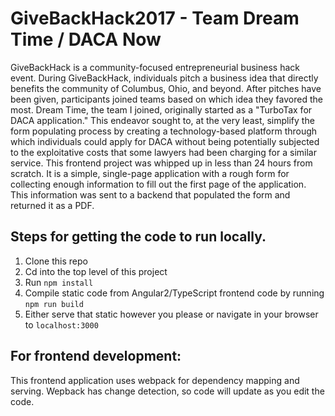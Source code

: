 # GiveBackHack2017 - Team Dream Time / DACA Now
GiveBackHack is a community-focused entrepreneurial business hack event.  During GiveBackHack, individuals pitch a business idea that directly benefits the community of Columbus, Ohio, and beyond.  After pitches have been given, participants joined teams based on which idea they favored the most.  Dream Time, the team I joined, originally started as a "TurboTax for DACA application."  This endeavor sought to, at the very least, simplify the form populating process by creating a technology-based platform through which individuals could apply for DACA without being potentially subjected to the exploitative costs that some lawyers had been charging for a similar service.  This frontend project was whipped up in less than 24 hours from scratch.  It is a simple, single-page application with a rough form for collecting enough information to fill out the first page of the application.  This information was sent to a backend that populated the form and returned it as a PDF.  

## Steps for getting the code to run locally.
1. Clone this repo
2. Cd into the top level of this project
3. Run `npm install`
4. Compile static code from Angular2/TypeScript frontend code by running `npm run build`
5. Either serve that static however you please or navigate in your browser to `localhost:3000`

## For frontend development:
This frontend application uses webpack for dependency mapping and serving.  Wepback has change detection, so code will
update as you edit the code.
